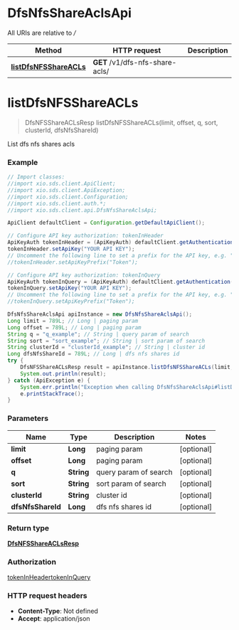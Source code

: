 # DfsNfsShareAclsApi

All URIs are relative to */*

Method | HTTP request | Description
------------- | ------------- | -------------
[**listDfsNFSShareACLs**](DfsNfsShareAclsApi.md#listDfsNFSShareACLs) | **GET** /v1/dfs-nfs-share-acls/ | 

<a name="listDfsNFSShareACLs"></a>
# **listDfsNFSShareACLs**
> DfsNFSShareACLsResp listDfsNFSShareACLs(limit, offset, q, sort, clusterId, dfsNfsShareId)



List dfs nfs shares acls

### Example
```java
// Import classes:
//import xio.sds.client.ApiClient;
//import xio.sds.client.ApiException;
//import xio.sds.client.Configuration;
//import xio.sds.client.auth.*;
//import xio.sds.client.api.DfsNfsShareAclsApi;

ApiClient defaultClient = Configuration.getDefaultApiClient();

// Configure API key authorization: tokenInHeader
ApiKeyAuth tokenInHeader = (ApiKeyAuth) defaultClient.getAuthentication("tokenInHeader");
tokenInHeader.setApiKey("YOUR API KEY");
// Uncomment the following line to set a prefix for the API key, e.g. "Token" (defaults to null)
//tokenInHeader.setApiKeyPrefix("Token");

// Configure API key authorization: tokenInQuery
ApiKeyAuth tokenInQuery = (ApiKeyAuth) defaultClient.getAuthentication("tokenInQuery");
tokenInQuery.setApiKey("YOUR API KEY");
// Uncomment the following line to set a prefix for the API key, e.g. "Token" (defaults to null)
//tokenInQuery.setApiKeyPrefix("Token");

DfsNfsShareAclsApi apiInstance = new DfsNfsShareAclsApi();
Long limit = 789L; // Long | paging param
Long offset = 789L; // Long | paging param
String q = "q_example"; // String | query param of search
String sort = "sort_example"; // String | sort param of search
String clusterId = "clusterId_example"; // String | cluster id
Long dfsNfsShareId = 789L; // Long | dfs nfs shares id
try {
    DfsNFSShareACLsResp result = apiInstance.listDfsNFSShareACLs(limit, offset, q, sort, clusterId, dfsNfsShareId);
    System.out.println(result);
} catch (ApiException e) {
    System.err.println("Exception when calling DfsNfsShareAclsApi#listDfsNFSShareACLs");
    e.printStackTrace();
}
```

### Parameters

Name | Type | Description  | Notes
------------- | ------------- | ------------- | -------------
 **limit** | **Long**| paging param | [optional]
 **offset** | **Long**| paging param | [optional]
 **q** | **String**| query param of search | [optional]
 **sort** | **String**| sort param of search | [optional]
 **clusterId** | **String**| cluster id | [optional]
 **dfsNfsShareId** | **Long**| dfs nfs shares id | [optional]

### Return type

[**DfsNFSShareACLsResp**](DfsNFSShareACLsResp.md)

### Authorization

[tokenInHeader](../README.md#tokenInHeader)[tokenInQuery](../README.md#tokenInQuery)

### HTTP request headers

 - **Content-Type**: Not defined
 - **Accept**: application/json


